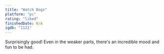 ```yaml
---
title: "Watch Dogs"
platform: "pc"
rating: "liked"
finishedDate: N/A
igdb: "1121"
---
```


Surprisingly good! Even in the weaker parts, there's an incredible mood and fun to be had.
